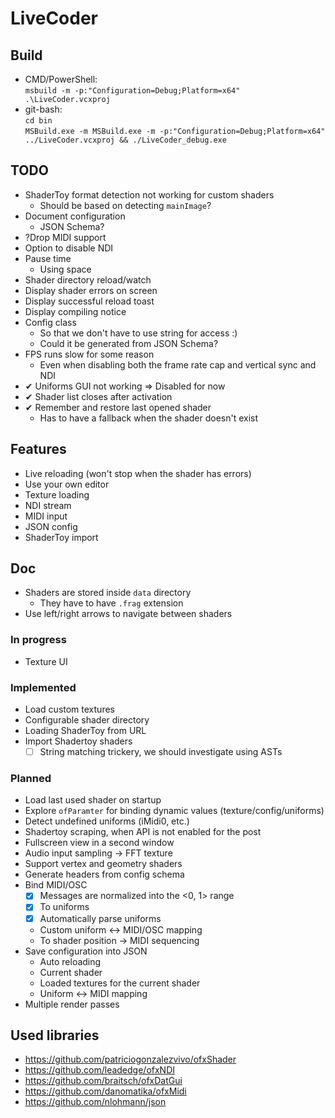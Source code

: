 # LiveCoder
## Build
- CMD/PowerShell:  
  `msbuild -m -p:"Configuration=Debug;Platform=x64" .\LiveCoder.vcxproj`
- git-bash:  
  `cd bin`  
  `MSBuild.exe -m MSBuild.exe -m -p:"Configuration=Debug;Platform=x64" ../LiveCoder.vcxproj && ./LiveCoder_debug.exe`

## TODO
- ShaderToy format detection not working for custom shaders
  - Should be based on detecting `mainImage`?
- Document configuration
  - JSON Schema?
- ?Drop MIDI support
- Option to disable NDI
- Pause time
  - Using space
- Shader directory reload/watch
- Display shader errors on screen
- Display successful reload toast
- Display compiling notice
- Config class
  - So that we don't have to use string for access :)
  - Could it be generated from JSON Schema?
- FPS runs slow for some reason
  - Even when disabling both the frame rate cap and vertical sync and NDI
- ✔ Uniforms GUI not working
  => Disabled for now
- ✔ Shader list closes after activation
- ✔ Remember and restore last opened shader
  - Has to have a fallback when the shader doesn't exist

## Features
- Live reloading (won't stop when the shader has errors)
- Use your own editor
- Texture loading
- NDI stream
- MIDI input
- JSON config
- ShaderToy import
## Doc
- Shaders are stored inside `data` directory
  - They have to have `.frag` extension
- Use left/right arrows to navigate between shaders
### In progress
- Texture UI

### Implemented
- Load custom textures
- Configurable shader directory
- Loading ShaderToy from URL
- Import Shadertoy shaders
  - [ ] String matching trickery, we should investigate using ASTs
### Planned
- Load last used shader on startup
- Explore `ofParamter` for binding dynamic values (texture/config/uniforms)
- Detect undefined uniforms (iMidi0, etc.)
- Shadertoy scraping, when API is not enabled for the post
- Fullscreen view in a second window
- Audio input sampling -> FFT texture
- Support vertex and geometry shaders
- Generate headers from config schema
- Bind MIDI/OSC
	- [x] Messages are normalized into the <0, 1> range
	- [x] To uniforms
	- [x] Automatically parse uniforms
	- Custom uniform <-> MIDI/OSC mapping
	- To shader position -> MIDI sequencing
- Save configuration into JSON
  - Auto reloading
  - Current shader
  - Loaded textures for the current shader
  - Uniform <-> MIDI mapping
- Multiple render passes

## Used libraries
- https://github.com/patriciogonzalezvivo/ofxShader
- https://github.com/leadedge/ofxNDI
- https://github.com/braitsch/ofxDatGui
- https://github.com/danomatika/ofxMidi
- https://github.com/nlohmann/json
